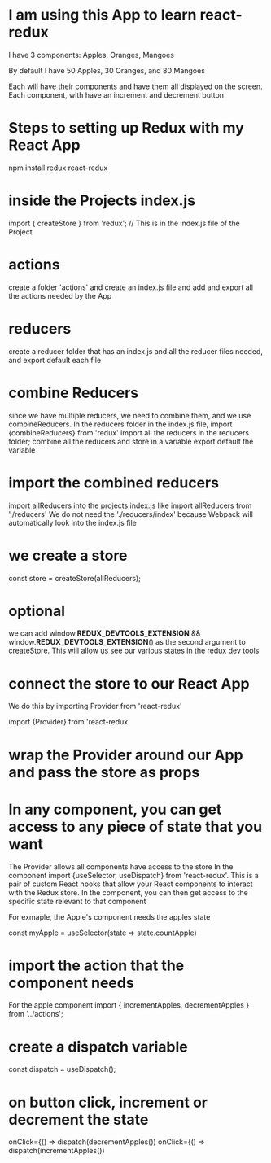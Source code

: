 # I am using this App to learn react-redux

I have 3 components: Apples, Oranges, Mangoes

By default I have 50 Apples, 30 Oranges, and 80 Mangoes

Each will have their components and have them all displayed on the screen. Each component, with have an increment and decrement button

# Steps to setting up Redux with my React App

npm install redux react-redux

# inside the Projects index.js

import { createStore } from 'redux'; // This is in the index.js file of the Project

# actions

create a folder 'actions' and create an index.js file and add and export all the actions needed by the App

# reducers

create a reducer folder that has an index.js and all the reducer files needed, and export default each file

# combine Reducers

since we have multiple reducers, we need to combine them, and we use combineReducers. In the reducers folder in the index.js file,
import {combineReducers} from 'redux'
import all the reducers in the reducers folder;
combine all the reducers and store in a variable
export default the variable

# import the combined reducers

import allReducers into the projects index.js like
import allReducers from './reducers'
We do not need the './reducers/index' because Webpack will automatically look into the index.js file

# we create a store

const store = createStore(allReducers);

# optional

we can add
window.**REDUX_DEVTOOLS_EXTENSION** && window.**REDUX_DEVTOOLS_EXTENSION**()
as the second argument to createStore. This will allow us see our various states in the redux dev tools

# connect the store to our React App

We do this by importing Provider from 'react-redux'

import {Provider} from 'react-redux

# wrap the Provider around our App and pass the store as props

<Provider store={store}>
    <App />
    </Provider>

# In any component, you can get access to any piece of state that you want

The Provider allows all components have access to the store
In the component import {useSelector, useDispatch} from 'react-redux'. This is a pair of custom React hooks that allow your React components to interact with the Redux store.
In the component, you can then get access to the specific state relevant to that component

For exmaple, the Apple's component needs the apples state

const myApple = useSelector(state => state.countApple)

# import the action that the component needs

For the apple component
import { incrementApples, decrementApples } from '../actions';

# create a dispatch variable

const dispatch = useDispatch();

# on button click, increment or decrement the state

onClick={() => dispatch(decrementApples())
onClick={() => dispatch(incrementApples())
